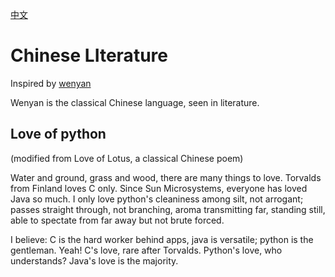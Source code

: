 [中文](README.md)

# Chinese LIterature

Inspired by [wenyan](https://github.com/wenyan-lang/wenyan)

Wenyan is the classical Chinese language, seen in literature.

## Love of python

(modified from Love of Lotus, a classical Chinese poem)

Water and ground, grass and wood, there are many things to love. Torvalds from Finland loves C only. Since Sun Microsystems, everyone has loved Java so much. I only love python's cleaniness among silt, not arrogant; passes straight through, not branching, aroma transmitting far, standing still, able to spectate from far away but not brute forced. 

I believe: C is the hard worker behind apps, java is versatile; python is the gentleman. Yeah! C's love, rare after Torvalds. Python's love, who understands? Java's love is the majority.